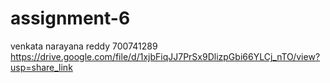 # assignment-6
venkata narayana reddy
700741289
https://drive.google.com/file/d/1xjbFiqJJ7PrSx9DlizpGbi66YLCj_nTO/view?usp=share_link
